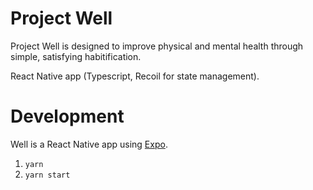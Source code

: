 # Project Well

Project Well is designed to improve physical and mental health through simple, satisfying habitification.

React Native app (Typescript, Recoil for state management).

# Development
Well is a React Native app using [Expo](https://docs.expo.dev/).
1. `yarn`
2. `yarn start`
